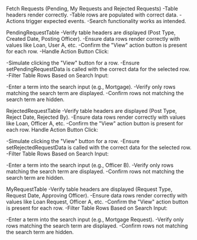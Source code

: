 Fetch Requests (Pending, My Requests and Rejected Requests)
-Table headers render correctly.
-Table rows are populated with correct data.
-Actions trigger expected events.
-Search functionality works as intended.

PendingRequestTable
-Verify table headers are displayed (Post Type, Created Date, Posting Officer).
-Ensure data rows render correctly with values like Loan, User A, etc.
-Confirm the "View" action button is present for each row.
-Handle Action Button Click:

-Simulate clicking the "View" button for a row.
-Ensure setPendingRequestData is called with the correct data for the selected row.
-Filter Table Rows Based on Search Input:

-Enter a term into the search input (e.g., Mortgage).
-Verify only rows matching the search term are displayed.
-Confirm rows not matching the search term are hidden.


RejectedRequestTable
-Verify table headers are displayed (Post Type, Reject Date, Rejected By).
-Ensure data rows render correctly with values like Loan, Officer A, etc.
-Confirm the "View" action button is present for each row.
Handle Action Button Click:

-Simulate clicking the "View" button for a row.
-Ensure setRejectedRequestData is called with the correct data for the selected row.
-Filter Table Rows Based on Search Input:

-Enter a term into the search input (e.g., Officer B).
-Verify only rows matching the search term are displayed.
-Confirm rows not matching the search term are hidden.

MyRequestTable
-Verify table headers are displayed (Request Type, Request Date, Approving Officer).
-Ensure data rows render correctly with values like Loan Request, Officer A, etc.
-Confirm the "View" action button is present for each row.
-Filter Table Rows Based on Search Input:

-Enter a term into the search input (e.g., Mortgage Request).
-Verify only rows matching the search term are displayed.
-Confirm rows not matching the search term are hidden.